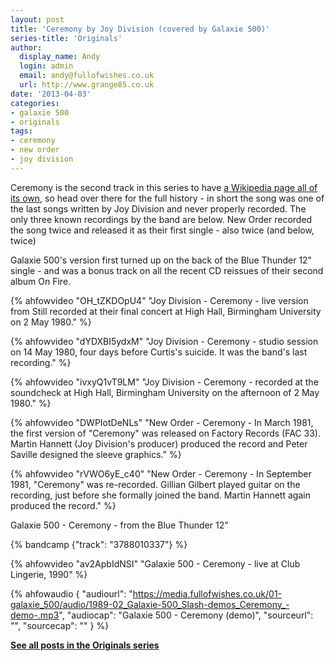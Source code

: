 ```yaml
---
layout: post
title: 'Ceremony by Joy Division (covered by Galaxie 500)'
series-title: 'Originals'
author:
  display_name: Andy
  login: admin
  email: andy@fullofwishes.co.uk
  url: http://www.grange85.co.uk
date: '2013-04-03'
categories:
- galaxie 500
- originals
tags:
- ceremony
- new order
- joy division
---
```

<p>Ceremony is the second track in this series to have <a href="http://en.wikipedia.org/wiki/Ceremony_%28song%29">a Wikipedia page all of its own</a>, so head over there for the full history - in short the song was one of the last songs written by Joy Division and never properly recorded. The only three known recordings by the band are below. New Order recorded the song twice and released it as their first single - also twice (and below, twice)</p>
<p>Galaxie 500's version first turned up on the back of the Blue Thunder 12" single - and was a bonus track on all the recent CD reissues of their second album On Fire.<br /></p>

{% ahfowvideo "OH_tZKDOpU4" "Joy Division - Ceremony - live version from Still recorded at their final concert at High Hall, Birmingham University on 2 May 1980." %}

{% ahfowvideo "dYDXBI5ydxM" "Joy Division - Ceremony - studio session on 14 May 1980, four days before Curtis's suicide. It was the band's last recording." %}

{% ahfowvideo "ivxyQ1vT9LM" "Joy Division - Ceremony - recorded at the soundcheck at High Hall, Birmingham University on the afternoon of 2 May 1980." %}

{% ahfowvideo "DWPIotDeNLs" "New Order - Ceremony - In March 1981, the first version of "Ceremony" was released on Factory Records (FAC 33). Martin Hannett (Joy Division's producer) produced the record and Peter Saville designed the sleeve graphics." %}

{% ahfowvideo "rVWO6yE_c40" "New Order - Ceremony - In September 1981, "Ceremony" was re-recorded. Gillian Gilbert played guitar on the recording, just before she formally joined the band. Martin Hannett again produced the record." %}

<p>Galaxie 500 - Ceremony - from the Blue Thunder 12"</p>
{% bandcamp {"track": "3788010337"} %}

{% ahfowvideo "av2ApbIdNSI" "Galaxie 500 - Ceremony - live at Club Lingerie, 1990" %}

 {% ahfowaudio {
  "audiourl": "https://media.fullofwishes.co.uk/01-galaxie_500/audio/1989-02_Galaxie-500_Slash-demos_Ceremony_-demo-.mp3",
  "audiocap": "Galaxie 500 - Ceremony (demo)",
  "sourceurl": "",
  "sourcecap": ""
  } %}

<p><strong><a href="/category/originals/" title="List: Originals">See all posts in the Originals series</a></strong></p>
